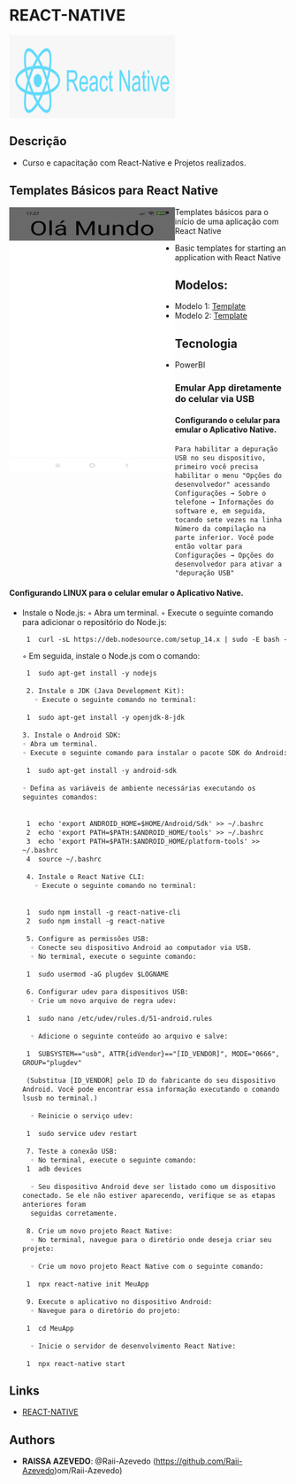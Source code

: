 # REACT-NATIVE
<a href="url"><img src="https://github.com/Raii-Azevedo/REACT-NATIVE/blob/master/download.png" align="center" height="150" width="300" ></a>
 
## Descrição
- Curso e capacitação com React-Native e Projetos realizados.


## Templates Básicos para React Native
<a href="url"><img src="https://github.com/Raii-Azevedo/Template-basico-react-native/blob/main/WhatsApp%20Image%202021-06-18%20at%2017.27.31.jpeg" align="left" height="480" width="300" ></a>
 
 - Templates básicos para o início de uma aplicação com React Native
 
 - Basic templates for starting an application with React Native
 
## Modelos:

- Modelo 1: [Template](https://github.com/Raii-Azevedo/Template-basico-react-native/blob/main/template.js)
- Modelo 2: [Template](https://github.com/Raii-Azevedo/Template-basico-react-native/blob/main/App.js)
 
## Tecnologia
 - PowerBI
 
### Emular App diretamente do celular via USB
#### Configurando o celular para emular o Aplicativo Native.
    
    Para habilitar a depuração USB no seu dispositivo, primeiro você precisa habilitar o menu "Opções do desenvolvedor" acessando Configurações → Sobre o
    telefone → Informações do software e, em seguida, tocando sete vezes na linha Número da compilação na parte inferior. Você pode então voltar para
    Configurações → Opções do desenvolvedor para ativar a "depuração USB"
 
#### Configurando LINUX para o celular emular o Aplicativo Native.
   - Instale o Node.js:
        ◦ Abra um terminal.
        ◦ Execute o seguinte comando para adicionar o repositório do Node.js:
          
          1  curl -sL https://deb.nodesource.com/setup_14.x | sudo -E bash -
          
        ◦ Em seguida, instale o Node.js com o comando:
          
          1  sudo apt-get install -y nodejs
          
          2. Instale o JDK (Java Development Kit):
            ◦ Execute o seguinte comando no terminal:
          
          1  sudo apt-get install -y openjdk-8-jdk
          
         3. Instale o Android SDK:
         ◦ Abra um terminal.
         ◦ Execute o seguinte comando para instalar o pacote SDK do Android:
          
          1  sudo apt-get install -y android-sdk
          
         ◦ Defina as variáveis de ambiente necessárias executando os seguintes comandos:
          
          
          1  echo 'export ANDROID_HOME=$HOME/Android/Sdk' >> ~/.bashrc
          2  echo 'export PATH=$PATH:$ANDROID_HOME/tools' >> ~/.bashrc
          3  echo 'export PATH=$PATH:$ANDROID_HOME/platform-tools' >> ~/.bashrc
          4  source ~/.bashrc
          
          4. Instale o React Native CLI:
            ◦ Execute o seguinte comando no terminal:
          
          
          1  sudo npm install -g react-native-cli
          2  sudo npm install -g react-native
          
          5. Configure as permissões USB:
           ◦ Conecte seu dispositivo Android ao computador via USB.
           ◦ No terminal, execute o seguinte comando:
          
          1  sudo usermod -aG plugdev $LOGNAME
          
          6. Configurar udev para dispositivos USB:
           ◦ Crie um novo arquivo de regra udev:
          
          1  sudo nano /etc/udev/rules.d/51-android.rules
          
           ◦ Adicione o seguinte conteúdo ao arquivo e salve:
          
          1  SUBSYSTEM=="usb", ATTR{idVendor}=="[ID_VENDOR]", MODE="0666", GROUP="plugdev"
          
          (Substitua [ID_VENDOR] pelo ID do fabricante do seu dispositivo Android. Você pode encontrar essa informação executando o comando lsusb no terminal.)
          
           ◦ Reinicie o serviço udev:
          
          1  sudo service udev restart
          
          7. Teste a conexão USB:
           ◦ No terminal, execute o seguinte comando:
          1  adb devices
          
           ◦ Seu dispositivo Android deve ser listado como um dispositivo conectado. Se ele não estiver aparecendo, verifique se as etapas anteriores foram
           seguidas corretamente.
          
          8. Crie um novo projeto React Native:
           ◦ No terminal, navegue para o diretório onde deseja criar seu projeto:
          
           ◦ Crie um novo projeto React Native com o seguinte comando:
          
          1  npx react-native init MeuApp
          
          9. Execute o aplicativo no dispositivo Android:
           ◦ Navegue para o diretório do projeto:
          
          1  cd MeuApp
          
           ◦ Inicie o servidor de desenvolvimento React Native:
          
          1  npx react-native start

## Links
 
  - [REACT-NATIVE](https://github.com/Raii-Azevedo/REACT-NATIVE)
 
 
## Authors
 
* **RAISSA AZEVEDO**: @Raii-Azevedo (https://github.com/Raii-Azevedo)om/Raii-Azevedo)
 
 

